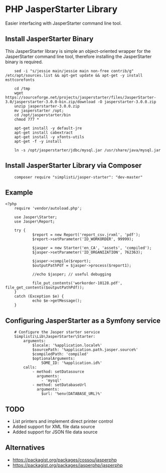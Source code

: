 # PHP JasperStarter Library

Easier interfacing with JasperStarter command line tool. 

## Install JasperStarter Binary

This JasperStarter library is simple an object-oriented wrapper for the JasperStarter
command line tool, therefore installing the JasperStarter binary is required.

```
	sed -i "s/jessie main/jessie main non-free contrib/g" /etc/apt/sources.list && apt-get update && apt-get -y install msttcorefonts

	cd /tmp
	wget https://sourceforge.net/projects/jasperstarter/files/JasperStarter-3.0/jasperstarter-3.0.0-bin.zip/download -O jasperstarter-3.0.0.zip
	unzip jasperstarter-3.0.0.zip
	mv jasperstarter /opt;
	cd /opt/jasperstarter/bin
	chmod 777 *

	apt-get install -y default-jre
	apt-get install cabextract
	apt-get install -y xfonts-utils
	apt-get -f -y install

	ln -s /opt/jasperstarter/jdbc/mysql.jar /usr/share/java/mysql.jar 
```

## Install JasperStarter Library via Composer

```
	composer require "simplisti/jasper-starter": "dev-master"
```

## Example

```
<?php
	require 'vendor/autoload.php';

	use Jasper\Starter;
	use Jasper\Report;

	try {
			$report = new Report('report_csv.jrxml', 'pdf');
			$report->setParameter('ID_WORKORDER', 99999);

			$jasper = new Starter('en_CA', 'assets', 'compiled');
			$jasper->setParameter('ID_ORGANIZATION', 762363);

			$jasper->compile($report);
			$outputPathPdf = $jasper->process($report1);

			//echo $jasper; // useful debugging

			file_put_contents('workorder-10128.pdf', file_get_contents($outputPathPdf));
	}
	catch (Exception $e) {
			echo $e->getMessage();
	}
```

## Configuring JasperStarter as a Symfony service

```
    # Configure the Jasper starter service
    Simplisti\Lib\JasperStarter\Starter:
        arguments:
            $locale: '%application.locale%'
            $sourcePath: '%application.path.jasper.source%'
            $compiledPath: 'compiled'          
            $optionalArguments:
                SOME_ID: '%application.id%'
        calls:
            - method: setDatasource
              arguments:
                - 'mysql'
            - method: setDatabaseUrl 
              arguments:
                $url: '%env(DATABASE_URL)%'
```
 
## TODO 
 - List printers and implement direct printer control
 - Added support for XML file data source
 - Added support for JSON file data source

## Alternatives

- https://packagist.org/packages/cossou/jasperphp
- https://packagist.org/packages/jasperphp/jasperphp
